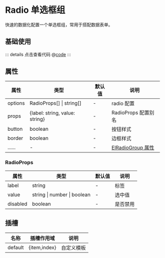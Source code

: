 # Radio 单选框组

快速的数据化配置一个单选框组，常用于搭配数据表单。

## 基础使用

<ClientOnly><radioBase/></ClientOnly>

::: details 点击查看代码
@[code](@example/radioBase.vue)
:::

## 属性

| 属性    | 类型                           | 默认值 | 说明                                                                                                    |
| ------- | ------------------------------ | ------ | ------------------------------------------------------------------------------------------------------- |
| options | RadioProps[] \| string[]       | -      | radio 配置                                                                                              |
| props   | {label: string, value: string} | -      | RadioProps 配置别名                                                                                     |
| button  | boolean                        | -      | 按钮样式                                                                                                |
| border  | boolean                        | -      | 边框样式                                                                                                |
| ......  | -                              | -      | [ElRadioGroup 属性](https://element-plus.org/zh-CN/component/radio.html#radio-group-%E5%B1%9E%E6%80%A7) |

### RadioProps

| 属性     | 类型                        | 默认值 | 说明     |
| -------- | --------------------------- | ------ | -------- |
| label    | string                      | -      | 标签     |
| value    | string \| number \| boolean | -      | 选中值   |
| disabled | boolean                     | -      | 是否禁用 |

## 插槽

| 名称    | 插槽作用域   | 说明       |
| ------- | ------------ | ---------- |
| default | {item,index} | 自定义模板 |
